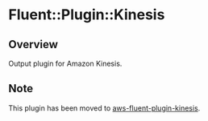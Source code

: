 # Fluent::Plugin::Kinesis

## Overview

Output plugin for Amazon Kinesis.

## Note

This plugin has been moved to [aws-fluent-plugin-kinesis](https://github.com/awslabs/aws-fluent-plugin-kinesis). 

